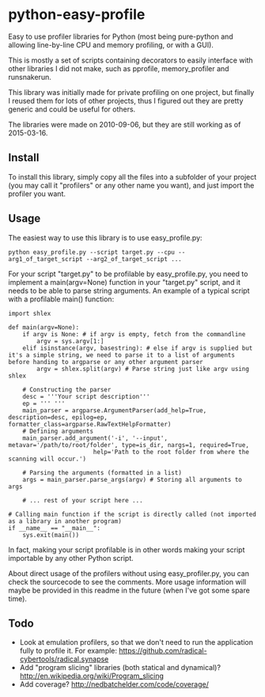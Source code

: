 python-easy-profile
==============
Easy to use profiler libraries for Python (most being pure-python and allowing line-by-line CPU and memory profiling, or with a GUI).

This is mostly a set of scripts containing decorators to easily interface with other libraries I did not make, such as pprofile, memory_profiler and runsnakerun.

This library was initially made for private profiling on one project, but finally I reused them for lots of other projects, thus I figured out they are pretty generic and could be useful for others.

The libraries were made on 2010-09-06, but they are still working as of 2015-03-16.

Install
---------
To install this library, simply copy all the files into a subfolder of your project (you may call it "profilers" or any other name you want), and just import the profiler you want.

Usage
----------
The easiest way to use this library is to use easy_profile.py:

    python easy_profile.py --script target.py --cpu --arg1_of_target_script --arg2_of_target_script ...

For your script "target.py" to be profilable by easy_profile.py, you need to implement a main(argv=None) function in your "target.py" script, and it needs to be able to parse string arguments. An example of a typical script with a profilable main() function:

    import shlex

    def main(argv=None):
        if argv is None: # if argv is empty, fetch from the commandline
            argv = sys.argv[1:]
        elif isinstance(argv, basestring): # else if argv is supplied but it's a simple string, we need to parse it to a list of arguments before handing to argparse or any other argument parser
            argv = shlex.split(argv) # Parse string just like argv using shlex

        # Constructing the parser
        desc = '''Your script description'''
        ep = ''' '''
        main_parser = argparse.ArgumentParser(add_help=True, description=desc, epilog=ep, formatter_class=argparse.RawTextHelpFormatter)
        # Defining arguments
        main_parser.add_argument('-i', '--input', metavar='/path/to/root/folder', type=is_dir, nargs=1, required=True,
                            help='Path to the root folder from where the scanning will occur.')

        # Parsing the arguments (formatted in a list)
        args = main_parser.parse_args(argv) # Storing all arguments to args

        # ... rest of your script here ...

    # Calling main function if the script is directly called (not imported as a library in another program)
    if __name__ == "__main__":
        sys.exit(main())

In fact, making your script profilable is in other words making your script importable by any other Python script.

About direct usage of the profilers without using easy_profiler.py, you can check the sourcecode to see the comments. More usage information will maybe be provided in this readme in the future (when I've got some spare time).

Todo
----
- Look at emulation profilers, so that we don't need to run the application fully to profile it. For example: https://github.com/radical-cybertools/radical.synapse
- Add "program slicing" libraries (both statical and dynamical)? http://en.wikipedia.org/wiki/Program_slicing
- Add coverage? http://nedbatchelder.com/code/coverage/
